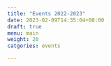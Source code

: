 ```yaml
---
title: "Events 2022-2023"
date: 2023-02-09T14:35:04+08:00
draft: true
menu: main
weight: 20
catgories: events

---
```


<!-- [google](www.google.com)

<a class="btn btn-primary" href="#" role="button">Link</a> -->